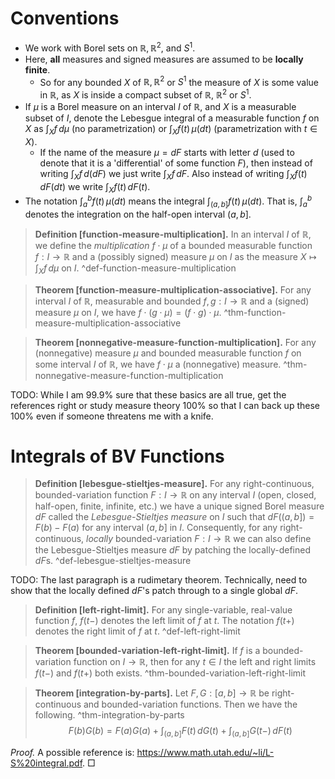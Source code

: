 # Conventions

- We work with Borel sets on $\mathbb{R}, \mathbb{R}^2,$ and $S^1$. 
- Here, **all** measures and signed measures are assumed to be **locally finite**.
	- So for any bounded $X$ of $\mathbb{R}, \mathbb{R}^2$ or $S^1$ the measure of $X$ is some value in $\mathbb{R}$, as $X$ is inside a compact subset of $\mathbb{R}$, $\mathbb{R}^2$ or $S^1$. 
- If $\mu$ is a Borel measure on an interval $I$ of $\mathbb{R}$, and $X$ is a measurable subset of $I$, denote the Lebesgue integral of a measurable function $f$ on $X$ as $\int_{X}f\,d \mu$ (no parametrization) or $\int_X f(t)\,\mu(dt)$ (parametrization with $t \in X$).
	- If the name of the measure $\mu = dF$ starts with letter $d$ (used to denote that it is a 'differential' of some function $F$), then instead of writing $\int_X f\,d(dF)$ we just write $\int_X f\,dF$. Also instead of writing $\int_X f(t)\, dF(dt)$ we write $\int_X f(t)\,dF(t)$.
- The notation $\int_a^b f(t) \, \mu(dt)$ means the integral $\int_{(a, b]} f(t)\,\mu(dt)$. That is, $\int_a^b$ denotes the integration on the half-open interval $(a, b]$.

> __Definition [function-measure-multiplication].__ In an interval $I$ of $\mathbb{R}$, we define the _multiplication_ $f \cdot \mu$ of a bounded measurable function $f : I \to \mathbb{R}$ and a (possibly signed) measure $\mu$ on $I$ as the measure $X \mapsto \int_X f\, d\mu$ on $I$. ^def-function-measure-multiplication

> __Theorem [function-measure-multiplication-associative].__ For any interval $I$ of $\mathbb{R}$, measurable and bounded $f, g : I \to \mathbb{R}$ and a (signed) measure $\mu$ on $I$, we have $f \cdot (g \cdot \mu) = (f \cdot g) \cdot \mu$. ^thm-function-measure-multiplication-associative

> __Theorem [nonnegative-measure-function-multiplication].__ For any (nonnegative) measure $\mu$ and bounded measurable function $f$ on some interval $I$ of $\mathbb{R}$, we have $f \cdot \mu$ a (nonnegative) measure. ^thm-nonnegative-measure-function-multiplication

TODO: While I am 99.9% sure that these basics are all true, get the references right or study measure theory 100% so that I can back up these 100% even if someone threatens me with a knife. 

# Integrals of BV Functions

> __Definition [lebesgue-stieltjes-measure].__ For any right-continuous, bounded-variation function $F : I \to \mathbb{R}$ on any interval $I$ (open, closed, half-open, finite, infinite, etc.) we have a unique signed Borel measure $dF$ called the _Lebesgue-Stieltjes measure_ on $I$ such that $dF\left( (a, b] \right) = F(b) - F(a)$ for any interval $(a, b]$ in $I$.
> Consequently, for any right-continuous, _locally_ bounded-variation $F : I \to \mathbb{R}$ we can also define the Lebesgue-Stieltjes measure $dF$ by patching the locally-defined $dF$s. ^def-lebesgue-stieltjes-measure

TODO: The last paragraph is a rudimetary theorem. Technically, need to show that the locally defined $dF$'s patch through to a single global $dF$.

> __Definition [left-right-limit].__ For any single-variable, real-value function $f$, $f(t-)$ denotes the left limit of $f$ at $t$. The notation $f(t+)$ denotes the right limit of $f$ at $t$. ^def-left-right-limit

> __Theorem [bounded-variation-left-right-limit].__ If $f$ is a bounded-variation function on $I \to \mathbb{R}$, then for any $t \in I$ the left and right limits $f(t-)$ and $f(t+)$ both exists. ^thm-bounded-variation-left-right-limit

> __Theorem [integration-by-parts].__ Let $F, G : [a, b] \to \mathbb{R}$ be right-continuous and bounded-variation functions. Then we have the following. ^thm-integration-by-parts
$$
F(b)G(b) = F(a)G(a) + \int_{(a, b]} F(t) \, dG(t) + \int_{(a, b]} G(t-) \, dF(t)
$$

_Proof._ A possible reference is: https://www.math.utah.edu/~li/L-S%20integral.pdf. □